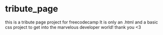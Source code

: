 # tribute_page
this is a tribute page project for freecodecamp 
It is only an .html and a basic css project to get into the marvelous developer world!
thank you <3
